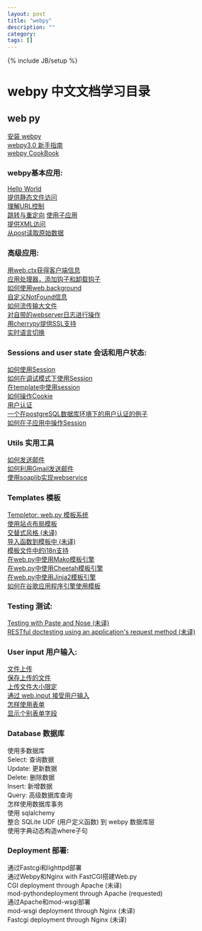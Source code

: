 ```yaml
---
layout: post
title: "webpy"
description: ""
category: 
tags: []
---
```

{% include JB/setup %}

webpy 中文文档学习目录
====================

web py
-------
 
 [安装 webpy]()  
 [webpy3.0 新手指南]()  
 [webpy CookBook]()  
 
### webpy基本应用:
 [Hello World]()  
 [提供静态文件访问]()  
 [理解URL控制]()  
 [跳转与重定向]() 
 [使用子应用]()  
 [提供XML访问]()  
 [从post读取原始数据]()  
 
### 高级应用:  
 [用web.ctx获得客户端信息]()  
 [应用处理器，添加钩子和卸载钩子]()  
 [如何使用web.background]()  
 [自定义NotFound信息]()  
 [如何流传输大文件]()  
 [对自带的webserver日志进行操作]()  
 [用cherrypy提供SSL支持]()  
 [实时语言切换]()  

### Sessions and user state 会话和用户状态:
 [如何使用Session]()  
 [如何在调试模式下使用Session]()  
 [在template中使用session]()  
 [如何操作Cookie]()  
 [用户认证]()  
 [一个在postgreSQL数据库环境下的用户认证的例子]()  
 [如何在子应用中操作Session]()  

### Utils 实用工具
[如何发送邮件]()  
[如何利用Gmail发送邮件]()  
[使用soaplib实现webservice]()  

### Templates 模板
[Templetor: web.py 模板系统]()  
[使用站点布局模板]()  
[交替式风格 (未译)]()  
[导入函数到模板中 (未译)]()  
[模板文件中的i18n支持]()  
[在web.py中使用Mako模板引擎]()  
[在web.py中使用Cheetah模板引擎]()  
[在web.py中使用Jinja2模板引擎]()  
[如何在谷歌应用程序引擎使用模板]()  

### Testing 测试:
[Testing with Paste and Nose (未译)]()  
[RESTful doctesting using an application's request method (未译)]()  

### User input 用户输入:
[文件上传]()  
[保存上传的文件]()  
[上传文件大小限定]()  
[通过 web.input 接受用户输入]()  
[怎样使用表单]()  
[显示个别表单字段]()  

### Database 数据库
使用多数据库   
Select: 查询数据  
Update: 更新数据  
Delete: 删除数据  
Insert: 新增数据  
Query: 高级数据库查询  
怎样使用数据库事务  
使用 sqlalchemy  
整合 SQLite UDF (用户定义函数) 到 webpy 数据库层  
使用字典动态构造where子句 
  
### Deployment 部署:
通过Fastcgi和lighttpd部署    
通过Webpy和Nginx with FastCGI搭建Web.py  
CGI deployment through Apache (未译)  
mod-pythondeployment through Apache (requested)  
通过Apache和mod-wsgi部署  
mod-wsgi deployment through Nginx (未译)  
Fastcgi deployment through Nginx (未译)  
